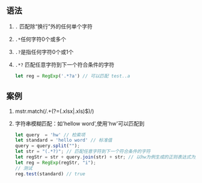 ## 语法

1. `.` 匹配除“换行”外的任何单个字符

2. `.*`任何字符0个或多个

3. `.?`是指任何字符0个或1个

4. `.*?`  匹配任意字符到下一个符合条件的字符

   ```js
   let reg = RegExp('.*?a') // 可以匹配 test..a
   ```

## 案例

1. mstr.match(/.+(?=(\.xlsx|\.xls)$)/)

2. 字符串模糊匹配：如'hellow word',使用'hw'可以匹配到

   ```js
   let query  = 'hw' // 检索项
   let standard = 'hello word' // 标准值
   query = query.split(""); 
   let str = "(.*?)"; // 匹配任意字符到下一个符合条件的字符
   let regStr = str + query.join(str) + str; // 以hw为例生成的正则表达式为/(.*?)h(.*?)w(.*?)/i，
   let reg = RegExp(regStr, "i"); 
   // 测试
   reg.test(standard) // true
   ```

   

   

